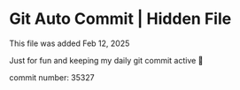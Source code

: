 # Git Auto Commit | Hidden File

This file was added Feb 12, 2025

Just for fun and keeping my daily git commit active 🤪

commit number: 35327
